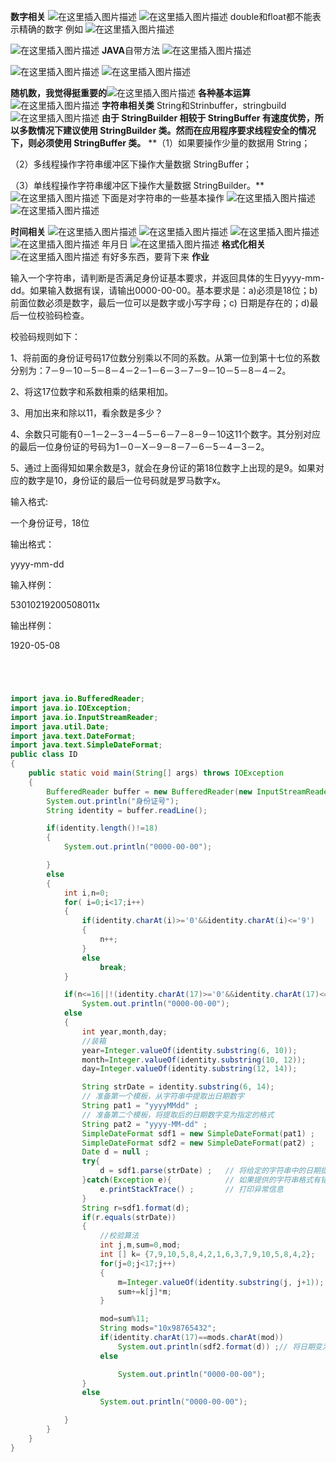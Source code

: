 **数字相关**
![在这里插入图片描述](https://img-blog.csdnimg.cn/20210521160306492.png?x-oss-process=image/watermark,type_ZmFuZ3poZW5naGVpdGk,shadow_10,text_aHR0cHM6Ly9ibG9nLmNzZG4ubmV0L3p3MjFzanJj,size_16,color_FFFFFF,t_70)
![在这里插入图片描述](https://img-blog.csdnimg.cn/20210521160403327.png?x-oss-process=image/watermark,type_ZmFuZ3poZW5naGVpdGk,shadow_10,text_aHR0cHM6Ly9ibG9nLmNzZG4ubmV0L3p3MjFzanJj,size_16,color_FFFFFF,t_70)
double和float都不能表示精确的数字
例如
![在这里插入图片描述](https://img-blog.csdnimg.cn/20210521160613108.png?x-oss-process=image/watermark,type_ZmFuZ3poZW5naGVpdGk,shadow_10,text_aHR0cHM6Ly9ibG9nLmNzZG4ubmV0L3p3MjFzanJj,size_16,color_FFFFFF,t_70)

![在这里插入图片描述](https://img-blog.csdnimg.cn/20210521160750575.png?x-oss-process=image/watermark,type_ZmFuZ3poZW5naGVpdGk,shadow_10,text_aHR0cHM6Ly9ibG9nLmNzZG4ubmV0L3p3MjFzanJj,size_16,color_FFFFFF,t_70)
**JAVA**自带方法
![在这里插入图片描述](https://img-blog.csdnimg.cn/20210521160827792.png?x-oss-process=image/watermark,type_ZmFuZ3poZW5naGVpdGk,shadow_10,text_aHR0cHM6Ly9ibG9nLmNzZG4ubmV0L3p3MjFzanJj,size_16,color_FFFFFF,t_70)

![在这里插入图片描述](https://img-blog.csdnimg.cn/20210521160905570.png?x-oss-process=image/watermark,type_ZmFuZ3poZW5naGVpdGk,shadow_10,text_aHR0cHM6Ly9ibG9nLmNzZG4ubmV0L3p3MjFzanJj,size_16,color_FFFFFF,t_70)
![在这里插入图片描述](https://img-blog.csdnimg.cn/20210521161108659.png?x-oss-process=image/watermark,type_ZmFuZ3poZW5naGVpdGk,shadow_10,text_aHR0cHM6Ly9ibG9nLmNzZG4ubmV0L3p3MjFzanJj,size_16,color_FFFFFF,t_70)

**随机数，我觉得挺重要的**![在这里插入图片描述](https://img-blog.csdnimg.cn/20210521161340186.png?x-oss-process=image/watermark,type_ZmFuZ3poZW5naGVpdGk,shadow_10,text_aHR0cHM6Ly9ibG9nLmNzZG4ubmV0L3p3MjFzanJj,size_16,color_FFFFFF,t_70)
**各种基本运算**
![在这里插入图片描述](https://img-blog.csdnimg.cn/20210521161502691.png?x-oss-process=image/watermark,type_ZmFuZ3poZW5naGVpdGk,shadow_10,text_aHR0cHM6Ly9ibG9nLmNzZG4ubmV0L3p3MjFzanJj,size_16,color_FFFFFF,t_70)
**字符串相关类**
String和Strinbuffer，stringbuild
![在这里插入图片描述](https://img-blog.csdnimg.cn/2021052116180257.png?x-oss-process=image/watermark,type_ZmFuZ3poZW5naGVpdGk,shadow_10,text_aHR0cHM6Ly9ibG9nLmNzZG4ubmV0L3p3MjFzanJj,size_16,color_FFFFFF,t_70)
**由于 StringBuilder 相较于 StringBuffer 有速度优势，所以多数情况下建议使用 StringBuilder 类。然而在应用程序要求线程安全的情况下，则必须使用 StringBuffer 类。**
**（1）如果要操作少量的数据用 String；

（2）多线程操作字符串缓冲区下操作大量数据 StringBuffer；

（3）单线程操作字符串缓冲区下操作大量数据 StringBuilder。**
![在这里插入图片描述](https://img-blog.csdnimg.cn/20210521162534176.png?x-oss-process=image/watermark,type_ZmFuZ3poZW5naGVpdGk,shadow_10,text_aHR0cHM6Ly9ibG9nLmNzZG4ubmV0L3p3MjFzanJj,size_16,color_FFFFFF,t_70)
下面是对字符串的一些基本操作
![在这里插入图片描述](https://img-blog.csdnimg.cn/20210521162705285.png?x-oss-process=image/watermark,type_ZmFuZ3poZW5naGVpdGk,shadow_10,text_aHR0cHM6Ly9ibG9nLmNzZG4ubmV0L3p3MjFzanJj,size_16,color_FFFFFF,t_70)
![在这里插入图片描述](https://img-blog.csdnimg.cn/2021052116325293.png?x-oss-process=image/watermark,type_ZmFuZ3poZW5naGVpdGk,shadow_10,text_aHR0cHM6Ly9ibG9nLmNzZG4ubmV0L3p3MjFzanJj,size_16,color_FFFFFF,t_70)

**时间相关**
![在这里插入图片描述](https://img-blog.csdnimg.cn/20210521164531308.png?x-oss-process=image/watermark,type_ZmFuZ3poZW5naGVpdGk,shadow_10,text_aHR0cHM6Ly9ibG9nLmNzZG4ubmV0L3p3MjFzanJj,size_16,color_FFFFFF,t_70)
![在这里插入图片描述](https://img-blog.csdnimg.cn/20210521164551861.png?x-oss-process=image/watermark,type_ZmFuZ3poZW5naGVpdGk,shadow_10,text_aHR0cHM6Ly9ibG9nLmNzZG4ubmV0L3p3MjFzanJj,size_16,color_FFFFFF,t_70)
![在这里插入图片描述](https://img-blog.csdnimg.cn/20210521165041876.png?x-oss-process=image/watermark,type_ZmFuZ3poZW5naGVpdGk,shadow_10,text_aHR0cHM6Ly9ibG9nLmNzZG4ubmV0L3p3MjFzanJj,size_16,color_FFFFFF,t_70)
![在这里插入图片描述](https://img-blog.csdnimg.cn/20210521165056374.png?x-oss-process=image/watermark,type_ZmFuZ3poZW5naGVpdGk,shadow_10,text_aHR0cHM6Ly9ibG9nLmNzZG4ubmV0L3p3MjFzanJj,size_16,color_FFFFFF,t_70)
年月日
![在这里插入图片描述](https://img-blog.csdnimg.cn/20210521165331708.png?x-oss-process=image/watermark,type_ZmFuZ3poZW5naGVpdGk,shadow_10,text_aHR0cHM6Ly9ibG9nLmNzZG4ubmV0L3p3MjFzanJj,size_16,color_FFFFFF,t_70)
**格式化相关**
![在这里插入图片描述](https://img-blog.csdnimg.cn/20210521165541572.png?x-oss-process=image/watermark,type_ZmFuZ3poZW5naGVpdGk,shadow_10,text_aHR0cHM6Ly9ibG9nLmNzZG4ubmV0L3p3MjFzanJj,size_16,color_FFFFFF,t_70)
有好多东西，要背下来
**作业**

输入一个字符串，请判断是否满足身份证基本要求，并返回具体的生日yyyy-mm-dd。如果输入数据有误，请输出0000-00-00。基本要求是：a)必须是18位；b) 前面位数必须是数字，最后一位可以是数字或小写字母；c) 日期是存在的；d)最后一位校验码检查。



校验码规则如下：



1、将前面的身份证号码17位数分别乘以不同的系数。从第一位到第十七位的系数分别为：7－9－10－5－8－4－2－1－6－3－7－9－10－5－8－4－2。



2、将这17位数字和系数相乘的结果相加。



3、用加出来和除以11，看余数是多少？



4、余数只可能有0－1－2－3－4－5－6－7－8－9－10这11个数字。其分别对应的最后一位身份证的号码为1－0－X－9－8－7－6－5－4－3－2。



5、通过上面得知如果余数是3，就会在身份证的第18位数字上出现的是9。如果对应的数字是10，身份证的最后一位号码就是罗马数字x。



输入格式:

一个身份证号，18位



输出格式：

yyyy-mm-dd



输入样例：

53010219200508011x



输出样例：

1920-05-08

```java




import java.io.BufferedReader;
import java.io.IOException;
import java.io.InputStreamReader;
import java.util.Date;
import java.text.DateFormat;
import java.text.SimpleDateFormat;
public class ID
{
    public static void main(String[] args) throws IOException
    {
        BufferedReader buffer = new BufferedReader(new InputStreamReader(System.in));
        System.out.println("身份证号");
        String identity = buffer.readLine();

        if(identity.length()!=18)
        {
            System.out.println("0000-00-00");

        }
        else
        {
            int i,n=0;
            for( i=0;i<17;i++)
            {
                if(identity.charAt(i)>='0'&&identity.charAt(i)<='9')
                {
                    n++;
                }
                else
                    break;
            }

            if(n<=16||!(identity.charAt(17)>='0'&&identity.charAt(17)<='9'||identity.charAt(17)>='a'&&identity.charAt(17)<='z'))
                System.out.println("0000-00-00");
            else
            {
                int year,month,day;
                //装箱
                year=Integer.valueOf(identity.substring(6, 10));
                month=Integer.valueOf(identity.substring(10, 12));
                day=Integer.valueOf(identity.substring(12, 14));

                String strDate = identity.substring(6, 14);
                // 准备第一个模板，从字符串中提取出日期数字
                String pat1 = "yyyyMMdd" ;
                // 准备第二个模板，将提取后的日期数字变为指定的格式
                String pat2 = "yyyy-MM-dd" ;
                SimpleDateFormat sdf1 = new SimpleDateFormat(pat1) ;        // 实例化模板对象
                SimpleDateFormat sdf2 = new SimpleDateFormat(pat2) ;        // 实例化模板对象
                Date d = null ;
                try{
                    d = sdf1.parse(strDate) ;   // 将给定的字符串中的日期提取出来
                }catch(Exception e){            // 如果提供的字符串格式有错误，则进行异常处理
                    e.printStackTrace() ;       // 打印异常信息
                }
                String r=sdf1.format(d);
                if(r.equals(strDate))
                {
                    //校验算法
                    int j,m,sum=0,mod;
                    int [] k= {7,9,10,5,8,4,2,1,6,3,7,9,10,5,8,4,2};
                    for(j=0;j<17;j++)
                    {
                        m=Integer.valueOf(identity.substring(j, j+1));
                        sum+=k[j]*m;
                    }

                    mod=sum%11;
                    String mods="10x98765432";
                    if(identity.charAt(17)==mods.charAt(mod))
                        System.out.println(sdf2.format(d)) ;// 将日期变为新的格式
                    else

                        System.out.println("0000-00-00");
                }
                else
                    System.out.println("0000-00-00");

            }
        }
    }
}


```